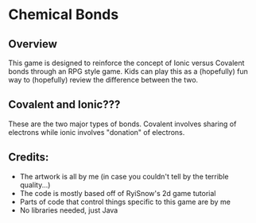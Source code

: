 # Chemical Bonds

## Overview
This game is designed to reinforce the concept of Ionic versus Covalent bonds through an
    RPG style game. Kids can play this as a (hopefully) fun way to (hopefully) review the
    difference between the two.

## Covalent and Ionic???
These are the two major types of bonds. Covalent involves sharing of electrons while ionic
    involves "donation" of electrons.

## Credits:
* The artwork is all by me (in case you couldn't tell by the terrible quality...)
* The code is mostly based off of RyiSnow's 2d game tutorial
* Parts of code that control things specific to this game are by me
* No libraries needed, just Java